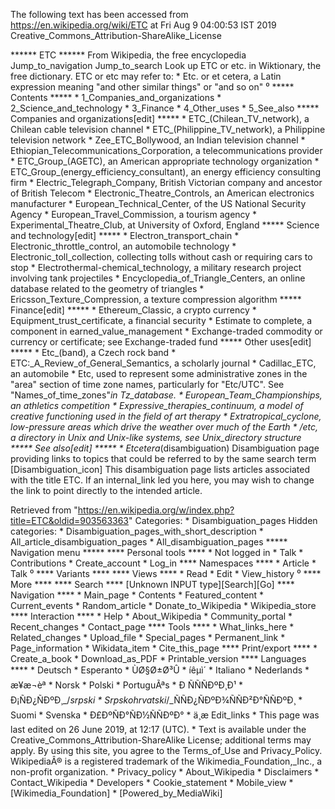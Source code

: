 The following text has been accessed from https://en.wikipedia.org/wiki/ETC at Fri Aug 9 04:00:53 IST 2019
Creative_Commons_Attribution-ShareAlike_License




















****** ETC ******
From Wikipedia, the free encyclopedia
Jump_to_navigation Jump_to_search
 Look up ETC or etc. in Wiktionary, the free dictionary.
ETC or etc may refer to:
    * Etc. or et cetera, a Latin expression meaning "and other similar things"
      or "and so on"
⁰
***** Contents *****
    * 1_Companies_and_organizations
    * 2_Science_and_technology
    * 3_Finance
    * 4_Other_uses
    * 5_See_also
***** Companies and organizations[edit] *****
    * ETC_(Chilean_TV_network), a Chilean cable television channel
    * ETC_(Philippine_TV_network), a Philippine television network
    * Zee_ETC_Bollywood, an Indian television channel
    * Ethiopian_Telecommunications_Corporation, a telecommunications provider
    * ETC_Group_(AGETC), an American appropriate technology organization
    * ETC_Group_(energy_efficiency_consultant), an energy efficiency consulting
      firm
    * Electric_Telegraph_Company, British Victorian company and ancestor of
      British Telecom
    * Electronic_Theatre_Controls, an American electronics manufacturer
    * European_Technical_Center, of the US National Security Agency
    * European_Travel_Commission, a tourism agency
    * Experimental_Theatre_Club, at University of Oxford, England
***** Science and technology[edit] *****
    * Electron_transport_chain
    * Electronic_throttle_control, an automobile technology
    * Electronic_toll_collection, collecting tolls without cash or requiring
      cars to stop
    * Electrothermal-chemical_technology, a military research project involving
      tank projectiles
    * Encyclopedia_of_Triangle_Centers, an online database related to the
      geometry of triangles
    * Ericsson_Texture_Compression, a texture compression algorithm
***** Finance[edit] *****
    * Ethereum_Classic, a crypto currency
    * Equipment_trust_certificate, a financial security
    * Estimate to complete, a component in earned_value_management
    * Exchange-traded commodity or currency or certificate; see Exchange-traded
      fund
***** Other uses[edit] *****
    * Etc_(band), a Czech rock band
    * ETC:_A_Review_of_General_Semantics, a scholarly journal
    * Cadillac_ETC, an automobile
    * Etc, used to represent some administrative zones in the "area" section of
      time zone names, particularly for "Etc/UTC". See "Names_of_time_zones"_in
      Tz_database.
    * European_Team_Championships, an athletics competition
    * Expressive_therapies_continuum, a model of creative functioning used in
      the field of art therapy
    * Extratropical_cyclone, low-pressure areas which drive the weather over
      much of the Earth
    * /etc, a directory in Unix and Unix-like systems, see Unix_directory
      structure
***** See also[edit] *****
    * Etcetera_(disambiguation)
                      Disambiguation page providing links to topics that could
                      be referred to by the same search term
[Disambiguation_icon] This disambiguation page lists articles associated with
                      the title ETC.
                      If an internal_link led you here, you may wish to change
                      the link to point directly to the intended article.

Retrieved from "https://en.wikipedia.org/w/index.php?title=ETC&oldid=903563363"
Categories:
    * Disambiguation_pages
Hidden categories:
    * Disambiguation_pages_with_short_description
    * All_article_disambiguation_pages
    * All_disambiguation_pages
***** Navigation menu *****
**** Personal tools ****
    * Not logged in
    * Talk
    * Contributions
    * Create_account
    * Log_in
**** Namespaces ****
    * Article
    * Talk
⁰
**** Variants ****
**** Views ****
    * Read
    * Edit
    * View_history
⁰
**** More ****
**** Search ****
[Unknown INPUT type][Search][Go]
**** Navigation ****
    * Main_page
    * Contents
    * Featured_content
    * Current_events
    * Random_article
    * Donate_to_Wikipedia
    * Wikipedia_store
**** Interaction ****
    * Help
    * About_Wikipedia
    * Community_portal
    * Recent_changes
    * Contact_page
**** Tools ****
    * What_links_here
    * Related_changes
    * Upload_file
    * Special_pages
    * Permanent_link
    * Page_information
    * Wikidata_item
    * Cite_this_page
**** Print/export ****
    * Create_a_book
    * Download_as_PDF
    * Printable_version
**** Languages ****
    * Deutsch
    * Esperanto
    * ÙØ§Ø±Ø³Û
    * íêµ­ì´
    * Italiano
    * Nederlands
    * æ¥æ¬èª
    * Norsk
    * Polski
    * PortuguÃªs
    * Ð ÑÑÑÐºÐ¸Ð¹
    * Ð¡ÑÐ¿ÑÐºÐ¸_/_srpski
    * Srpskohrvatski_/_ÑÑÐ¿ÑÐºÐ¾ÑÑÐ²Ð°ÑÑÐºÐ¸
    * Suomi
    * Svenska
    * Ð£ÐºÑÐ°ÑÐ½ÑÑÐºÐ°
    * ä¸­æ
Edit_links
    * This page was last edited on 26 June 2019, at 12:17 (UTC).
    * Text is available under the Creative_Commons_Attribution-ShareAlike
      License; additional terms may apply. By using this site, you agree to the
      Terms_of_Use and Privacy_Policy. WikipediaÂ® is a registered trademark of
      the Wikimedia_Foundation,_Inc., a non-profit organization.
    * Privacy_policy
    * About_Wikipedia
    * Disclaimers
    * Contact_Wikipedia
    * Developers
    * Cookie_statement
    * Mobile_view
    * [Wikimedia_Foundation]
    * [Powered_by_MediaWiki]
